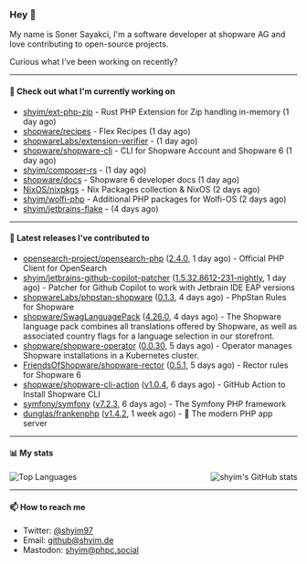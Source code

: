 ### Hey 👋

My name is Soner Sayakci, I'm a software developer at shopware AG and love contributing to open-source projects.

Curious what I've been working on recently?

---

#### 👷 Check out what I'm currently working on

- [shyim/ext-php-zip](https://github.com/shyim/ext-php-zip) - Rust PHP Extension for Zip handling in-memory (1 day ago)
- [shopware/recipes](https://github.com/shopware/recipes) - Flex Recipes (1 day ago)
- [shopwareLabs/extension-verifier](https://github.com/shopwareLabs/extension-verifier) -  (1 day ago)
- [shopware/shopware-cli](https://github.com/shopware/shopware-cli) - CLI for Shopware Account and Shopware 6 (1 day ago)
- [shyim/composer-rs](https://github.com/shyim/composer-rs) -  (1 day ago)
- [shopware/docs](https://github.com/shopware/docs) - Shopware 6 developer docs (1 day ago)
- [NixOS/nixpkgs](https://github.com/NixOS/nixpkgs) - Nix Packages collection &amp; NixOS (2 days ago)
- [shyim/wolfi-php](https://github.com/shyim/wolfi-php) - Additional PHP packages for Wolfi-OS (2 days ago)
- [shyim/jetbrains-flake](https://github.com/shyim/jetbrains-flake) -  (4 days ago)

---

#### 🔭 Latest releases I've contributed to

- [opensearch-project/opensearch-php](https://github.com/opensearch-project/opensearch-php) ([2.4.0](https://github.com/opensearch-project/opensearch-php/releases/tag/2.4.0), 1 day ago) - Official PHP Client for OpenSearch
- [shyim/jetbrains-github-copilot-patcher](https://github.com/shyim/jetbrains-github-copilot-patcher) ([1.5.32.8612-231-nightly](https://github.com/shyim/jetbrains-github-copilot-patcher/releases/tag/1.5.32.8612-231-nightly), 1 day ago) - Patcher for Github Copilot to work with Jetbrain IDE EAP versions
- [shopwareLabs/phpstan-shopware](https://github.com/shopwareLabs/phpstan-shopware) ([0.1.3](https://github.com/shopwareLabs/phpstan-shopware/releases/tag/0.1.3), 4 days ago) - PhpStan Rules for Shopware
- [shopware/SwagLanguagePack](https://github.com/shopware/SwagLanguagePack) ([4.26.0](https://github.com/shopware/SwagLanguagePack/releases/tag/4.26.0), 4 days ago) - The Shopware language pack combines all translations offered by Shopware, as well as associated country flags for a language selection in our storefront.
- [shopware/shopware-operator](https://github.com/shopware/shopware-operator) ([0.0.30](https://github.com/shopware/shopware-operator/releases/tag/0.0.30), 5 days ago) - Operator manages Shopware installations in a Kubernetes cluster.
- [FriendsOfShopware/shopware-rector](https://github.com/FriendsOfShopware/shopware-rector) ([0.5.1](https://github.com/FriendsOfShopware/shopware-rector/releases/tag/0.5.1), 5 days ago) - Rector rules for Shopware 6
- [shopware/shopware-cli-action](https://github.com/shopware/shopware-cli-action) ([v1.0.4](https://github.com/shopware/shopware-cli-action/releases/tag/v1.0.4), 6 days ago) - GitHub Action to Install Shopware CLI
- [symfony/symfony](https://github.com/symfony/symfony) ([v7.2.3](https://github.com/symfony/symfony/releases/tag/v7.2.3), 6 days ago) - The Symfony PHP framework
- [dunglas/frankenphp](https://github.com/dunglas/frankenphp) ([v1.4.2](https://github.com/dunglas/frankenphp/releases/tag/v1.4.2), 1 week ago) - 🧟 The modern PHP app server

---

#### 📊 My stats

<img align="right" alt="shyim's GitHub stats" src="https://github-readme-stats.vercel.app/api?username=shyim&count_private=1&show_icons=true&" />

![Top Languages](https://github-readme-stats.vercel.app/api/top-langs/?username=shyim)

---

#### 📫 How to reach me

- Twitter: [@shyim97](https://twitter.com/shyim97)
- Email: [github@shyim.de](mailto://github@shyim.de)
- Mastodon: <a rel="me" href="https://phpc.social/@shyim">shyim@phpc.social</a>
